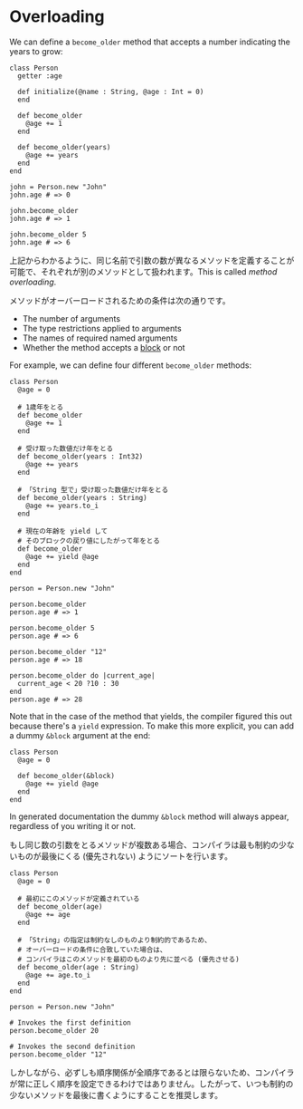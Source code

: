 # Overloading

We can define a `become_older` method that accepts a number indicating the years to grow:

```crystal
class Person
  getter :age

  def initialize(@name : String, @age : Int = 0)
  end

  def become_older
    @age += 1
  end

  def become_older(years)
    @age += years
  end
end

john = Person.new "John"
john.age # => 0

john.become_older
john.age # => 1

john.become_older 5
john.age # => 6
```

上記からわかるように、同じ名前で引数の数が異なるメソッドを定義することが可能で、それぞれが別のメソッドとして扱われます。This is called *method overloading*.

メソッドがオーバーロードされるための条件は次の通りです。

* The number of arguments
* The type restrictions applied to arguments
* The names of required named arguments
* Whether the method accepts a [block](blocks_and_procs.html) or not

For example, we can define four different `become_older` methods:

```crystal
class Person
  @age = 0

  # 1歳年をとる
  def become_older
    @age += 1
  end

  # 受け取った数値だけ年をとる
  def become_older(years : Int32)
    @age += years
  end

  # 「String 型で」受け取った数値だけ年をとる
  def become_older(years : String)
    @age += years.to_i
  end

  # 現在の年齢を yield して
  # そのブロックの戻り値にしたがって年をとる
  def become_older
    @age += yield @age
  end
end

person = Person.new "John"

person.become_older
person.age # => 1

person.become_older 5
person.age # => 6

person.become_older "12"
person.age # => 18

person.become_older do |current_age|
  current_age < 20 ?10 : 30
end
person.age # => 28
```

Note that in the case of the method that yields, the compiler figured this out because there's a `yield` expression. To make this more explicit, you can add a dummy `&block` argument at the end:

```crystal
class Person
  @age = 0

  def become_older(&block)
    @age += yield @age
  end
end
```

In generated documentation the dummy `&block` method will always appear, regardless of you writing it or not.

もし同じ数の引数をとるメソッドが複数ある場合、コンパイラは最も制約の少ないものが最後にくる (優先されない) ようにソートを行います。

```crystal
class Person
  @age = 0

  # 最初にこのメソッドが定義されている
  def become_older(age)
    @age += age
  end

  # 「String」の指定は制約なしのものより制約的であるため、
  # オーバーロードの条件に合致していた場合は、
  # コンパイラはこのメソッドを最初のものより先に並べる (優先させる)
  def become_older(age : String)
    @age += age.to_i
  end
end

person = Person.new "John"

# Invokes the first definition
person.become_older 20

# Invokes the second definition
person.become_older "12"
```

しかしながら、必ずしも順序関係が全順序であるとは限らないため、コンパイラが常に正しく順序を設定できるわけではありません。したがって、いつも制約の少ないメソッドを最後に書くようにすることを推奨します。
